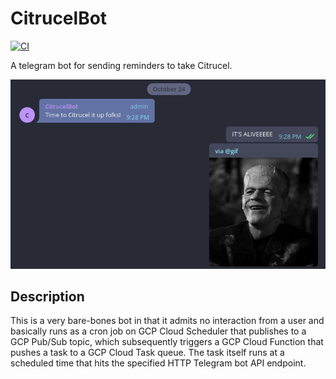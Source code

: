 # CitrucelBot

[![CI](https://github.com/adyavanapalli/CitrucelBot/actions/workflows/ci.yaml/badge.svg)](https://github.com/adyavanapalli/CitrucelBot/actions/workflows/ci.yaml)

A telegram bot for sending reminders to take Citrucel.

![A screenshot of the bot in action](docs/screenshot.png)

## Description

This is a very bare-bones bot in that it admits no interaction from a user and
basically runs as a cron job on GCP Cloud Scheduler that publishes to a GCP
Pub/Sub topic, which subsequently triggers a GCP Cloud Function that pushes a
task to a GCP Cloud Task queue. The task itself runs at a scheduled time that
hits the specified HTTP Telegram bot API endpoint.
